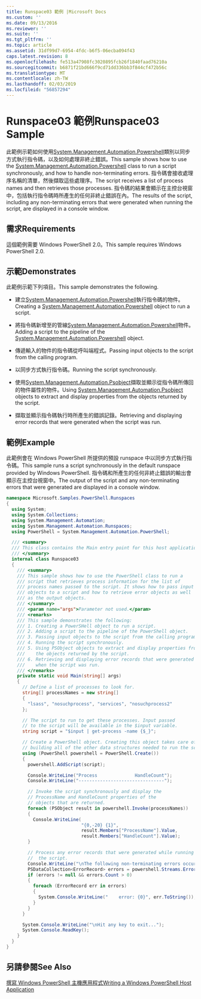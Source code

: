 ```yaml
---
title: Runspace03 範例 |Microsoft Docs
ms.custom: ''
ms.date: 09/13/2016
ms.reviewer: ''
ms.suite: ''
ms.tgt_pltfrm: ''
ms.topic: article
ms.assetid: 31df99d7-6954-4fdc-b6f5-06ecba094f43
caps.latest.revision: 8
ms.openlocfilehash: fe513a47908fc3020895fcb26f1840faad76210a
ms.sourcegitcommit: b6871f21bd666f9cd71dd336bb3f844cf472b56c
ms.translationtype: MT
ms.contentlocale: zh-TW
ms.lasthandoff: 02/03/2019
ms.locfileid: "56857294"
---
```

# <a name="runspace03-sample"></a><span data-ttu-id="61c80-102">Runspace03 範例</span><span class="sxs-lookup"><span data-stu-id="61c80-102">Runspace03 Sample</span></span>

<span data-ttu-id="61c80-103">此範例示範如何使用[System.Management.Automation.Powershell](/dotnet/api/system.management.automation.powershell)類別以同步方式執行指令碼，以及如何處理非終止錯誤。</span><span class="sxs-lookup"><span data-stu-id="61c80-103">This sample shows how to use the [System.Management.Automation.Powershell](/dotnet/api/system.management.automation.powershell) class to run a script synchronously, and how to handle non-terminating errors.</span></span> <span data-ttu-id="61c80-104">指令碼會接收處理序名稱的清單，然後擷取這些處理序。</span><span class="sxs-lookup"><span data-stu-id="61c80-104">The script receives a list of process names and then retrieves those processes.</span></span> <span data-ttu-id="61c80-105">指令碼的結果會顯示在主控台視窗中，包括執行指令碼時所產生的任何非終止錯誤在內。</span><span class="sxs-lookup"><span data-stu-id="61c80-105">The results of the script, including any non-terminating errors that were generated when running the script, are displayed in a console window.</span></span>

## <a name="requirements"></a><span data-ttu-id="61c80-106">需求</span><span class="sxs-lookup"><span data-stu-id="61c80-106">Requirements</span></span>

<span data-ttu-id="61c80-107">這個範例需要 Windows PowerShell 2.0。</span><span class="sxs-lookup"><span data-stu-id="61c80-107">This sample requires Windows PowerShell 2.0.</span></span>

## <a name="demonstrates"></a><span data-ttu-id="61c80-108">示範</span><span class="sxs-lookup"><span data-stu-id="61c80-108">Demonstrates</span></span>

<span data-ttu-id="61c80-109">此範例示範下列項目。</span><span class="sxs-lookup"><span data-stu-id="61c80-109">This sample demonstrates the following.</span></span>

- <span data-ttu-id="61c80-110">建立[System.Management.Automation.Powershell](/dotnet/api/system.management.automation.powershell)執行指令碼的物件。</span><span class="sxs-lookup"><span data-stu-id="61c80-110">Creating a [System.Management.Automation.Powershell](/dotnet/api/system.management.automation.powershell) object to run a script.</span></span>

- <span data-ttu-id="61c80-111">將指令碼新增至的管線[System.Management.Automation.Powershell](/dotnet/api/system.management.automation.powershell)物件。</span><span class="sxs-lookup"><span data-stu-id="61c80-111">Adding a script to the pipeline of the [System.Management.Automation.Powershell](/dotnet/api/system.management.automation.powershell) object.</span></span>

- <span data-ttu-id="61c80-112">傳遞輸入的物件的指令碼從呼叫端程式。</span><span class="sxs-lookup"><span data-stu-id="61c80-112">Passing input objects to the script from the calling program.</span></span>

- <span data-ttu-id="61c80-113">以同步方式執行指令碼。</span><span class="sxs-lookup"><span data-stu-id="61c80-113">Running the script synchronously.</span></span>

- <span data-ttu-id="61c80-114">使用[System.Management.Automation.Psobject](/dotnet/api/System.Management.Automation.PSObject)擷取並顯示從指令碼所傳回的物件屬性的物件。</span><span class="sxs-lookup"><span data-stu-id="61c80-114">Using [System.Management.Automation.Psobject](/dotnet/api/System.Management.Automation.PSObject) objects to extract and display properties from the objects returned by the script.</span></span>

- <span data-ttu-id="61c80-115">擷取並顯示指令碼執行時所產生的錯誤記錄。</span><span class="sxs-lookup"><span data-stu-id="61c80-115">Retrieving and displaying error records that were generated when the script was run.</span></span>

## <a name="example"></a><span data-ttu-id="61c80-116">範例</span><span class="sxs-lookup"><span data-stu-id="61c80-116">Example</span></span>

<span data-ttu-id="61c80-117">此範例會在 Windows PowerShell 所提供的預設 runspace 中以同步方式執行指令碼。</span><span class="sxs-lookup"><span data-stu-id="61c80-117">This sample runs a script synchronously in the default runspace provided by Windows PowerShell.</span></span> <span data-ttu-id="61c80-118">指令碼和所產生的任何非終止錯誤的輸出會顯示在主控台視窗中。</span><span class="sxs-lookup"><span data-stu-id="61c80-118">The output of the script and any non-terminating errors that were generated are displayed in a console window.</span></span>

```csharp
namespace Microsoft.Samples.PowerShell.Runspaces
{
  using System;
  using System.Collections;
  using System.Management.Automation;
  using System.Management.Automation.Runspaces;
  using PowerShell = System.Management.Automation.PowerShell;

  /// <summary>
  /// This class contains the Main entry point for this host application.
  /// </summary>
  internal class Runspace03
  {
    /// <summary>
    /// This sample shows how to use the PowerShell class to run a
    /// script that retrieves process information for the list of
    /// process names passed to the script. It shows how to pass input
    /// objects to a script and how to retrieve error objects as well
    /// as the output objects.
    /// </summary>
    /// <param name="args">Parameter not used.</param>
    /// <remarks>
    /// This sample demonstrates the following:
    /// 1. Creating a PowerSHell object to run a script.
    /// 2. Adding a script to the pipeline of the PowerShell object.
    /// 3. Passing input objects to the script from the calling program.
    /// 4. Running the script synchronously.
    /// 5. Using PSObject objects to extract and display properties from
    ///    the objects returned by the script.
    /// 6. Retrieving and displaying error records that were generated
    ///    when the script was run.
    /// </remarks>
    private static void Main(string[] args)
    {
      // Define a list of processes to look for.
      string[] processNames = new string[]
      {
        "lsass", "nosuchprocess", "services", "nosuchprocess2"
      };

      // The script to run to get these processes. Input passed
      // to the script will be available in the $input variable.
      string script = "$input | get-process -name {$_}";

      // Create a PowerShell object. Creating this object takes care of
      // building all of the other data structures needed to run the script.
      using (PowerShell powershell = PowerShell.Create())
      {
        powershell.AddScript(script);

        Console.WriteLine("Process              HandleCount");
        Console.WriteLine("--------------------------------");

        // Invoke the script synchronously and display the
        // ProcessName and HandleCount properties of the
        // objects that are returned.
        foreach (PSObject result in powershell.Invoke(processNames))
        {
          Console.WriteLine(
                            "{0,-20} {1}",
                            result.Members["ProcessName"].Value,
                            result.Members["HandleCount"].Value);
        }

        // Process any error records that were generated while running
        //  the script.
        Console.WriteLine("\nThe following non-terminating errors occurred:\n");
        PSDataCollection<ErrorRecord> errors = powershell.Streams.Error;
        if (errors != null && errors.Count > 0)
        {
          foreach (ErrorRecord err in errors)
          {
            System.Console.WriteLine("    error: {0}", err.ToString());
          }
        }
      }

      System.Console.WriteLine("\nHit any key to exit...");
      System.Console.ReadKey();
    }
  }
}
```

## <a name="see-also"></a><span data-ttu-id="61c80-119">另請參閱</span><span class="sxs-lookup"><span data-stu-id="61c80-119">See Also</span></span>

[<span data-ttu-id="61c80-120">撰寫 Windows PowerShell 主機應用程式</span><span class="sxs-lookup"><span data-stu-id="61c80-120">Writing a Windows PowerShell Host Application</span></span>](./writing-a-windows-powershell-host-application.md)